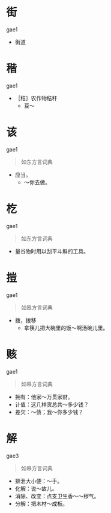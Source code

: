 # 街
gae1
- 街道

# 稭
gae1
- ［秸］农作物秸秆
  - 豆～

# 该
gae1
> 如东方言词典
- 应当。
  - ～你去做。

# 杚
gae1
> 如东方言词典
- 量谷物时用以刮平斗斛的工具。

# 㨟
gae1
> 如皋方言词典
- 拨，拨移
  - 拿筷儿把大碗里的饭～啊汤碗儿里。

# 赅
gae1
> 如皋方言词典
- 拥有：他家～万贯家财。
- 计值：这几样货总共～多少钱？
- 差欠：～债；我～你多少钱？

# 解
gae3
> 如皋方言词典
- 排泄大小便：～手。
- 化解：说～故儿。
- 消除、改变：点支卫生香～～秽气。
- 分解：把木材～成板。
